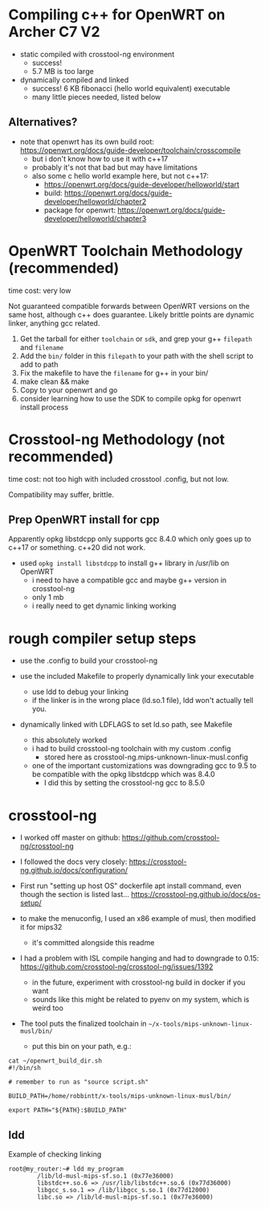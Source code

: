 # Compiling c++ for OpenWRT on Archer C7 V2

- static compiled with crosstool-ng environment
  - success!
  - 5.7 MB is too large
- dynamically compiled and linked
  - success! 6 KB fibonacci (hello world equivalent) executable
  - many little pieces needed, listed below

## Alternatives?

- note that openwrt has its own build root: https://openwrt.org/docs/guide-developer/toolchain/crosscompile
  - but i don't know how to use it with c++17
  - probably it's not that bad but may have limitations
  - also some c hello world example here, but not c++17: 
    - https://openwrt.org/docs/guide-developer/helloworld/start
    - build: https://openwrt.org/docs/guide-developer/helloworld/chapter2
    - package for openwrt: https://openwrt.org/docs/guide-developer/helloworld/chapter3


# OpenWRT Toolchain Methodology (recommended)

time cost: very low

Not guaranteed compatible forwards between OpenWRT versions on the same host, although c++ does guarantee. Likely brittle points are dynamic linker, anything gcc related.


1. Get the tarball for either `toolchain` or `sdk`, and grep your g++ `filepath` and `filename`
2. Add the `bin/` folder in this `filepath` to your path with the shell script to add to path
3. Fix the makefile to have the `filename` for g++ in your bin/
4. make clean && make
5. Copy to your openwrt and go
6. consider learning how to use the SDK to compile opkg for openwrt install process


# Crosstool-ng Methodology (not recommended)

time cost: not too high with included crosstool .config, but not low.

Compatibility may suffer, brittle.


## Prep OpenWRT install for cpp

Apparently opkg libstdcpp only supports gcc 8.4.0 which only goes up to c++17 or something. c++20 did not work.

- used `opkg install libstdcpp` to install g++ library in /usr/lib on OpenWRT
  - i need to have a compatible gcc and maybe g++ version in crosstool-ng
  - only 1 mb
  - i really need to get dynamic linking working


# rough compiler setup steps

- use the .config to build your crosstool-ng
- use the included Makefile to properly dynamically link your executable
  - use ldd to debug your linking
  - if the linker is in the wrong place (ld.so.1 file), ldd won't actually tell you.

- dynamically linked with LDFLAGS to set ld.so path, see Makefile
  - this absolutely worked
  - i had to build crosstool-ng toolchain with my custom .config
    - stored here as crosstool-ng.mips-unknown-linux-musl.config
  - one of the important customizations was downgrading gcc to 9.5 to be compatible with the opkg libstdcpp which was 8.4.0
    - I did this by setting the crosstool-ng gcc to 8.5.0



# crosstool-ng

- I worked off master on github: https://github.com/crosstool-ng/crosstool-ng
- I followed the docs very closely: https://crosstool-ng.github.io/docs/configuration/

- First run "setting up host OS" dockerfile apt install command, even though the section is listed last... https://crosstool-ng.github.io/docs/os-setup/

- to make the menuconfig, I used an x86 example of musl, then modified it for mips32
  - it's committed alongside this readme

- I had a problem with ISL compile hanging and had to downgrade to 0.15: https://github.com/crosstool-ng/crosstool-ng/issues/1392
  - in the future, experiment with crosstool-ng build in docker if you want
  - sounds like this might be related to pyenv on my system, which is weird too

- The tool puts the finalized toolchain in `~/x-tools/mips-unknown-linux-musl/bin/`
  - put this bin on your path, e.g.:

```
cat ~/openwrt_build_dir.sh 
#!/bin/sh

# remember to run as "source script.sh"

BUILD_PATH=/home/robbintt/x-tools/mips-unknown-linux-musl/bin/

export PATH="${PATH}:$BUILD_PATH"
```


## ldd

Example of checking linking

```
root@my_router:~# ldd my_program
        /lib/ld-musl-mips-sf.so.1 (0x77e36000)
        libstdc++.so.6 => /usr/lib/libstdc++.so.6 (0x77d36000)
        libgcc_s.so.1 => /lib/libgcc_s.so.1 (0x77d12000)
        libc.so => /lib/ld-musl-mips-sf.so.1 (0x77e36000)
```
